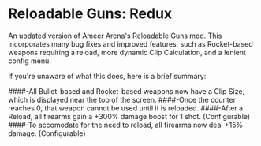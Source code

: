 # Reloadable Guns: Redux
An updated version of Ameer Arena's Reloadable Guns mod. This incorporates many bug fixes and improved features, such as Rocket-based weapons requiring a reload, more dynamic Clip Calculation, and a lenient config menu.

If you're unaware of what this does, here is a brief summary:

####-All Bullet-based and Rocket-based weapons now have a Clip Size, which is displayed near the top of the screen.
####-Once the counter reaches 0, that weapon cannot be used until it is reloaded.
####-After a Reload, all firearms gain a +300% damage boost for 1 shot. (Configurable)
####-To accomodate for the need to reload, all firearms now deal +15% damage. (Configurable)
